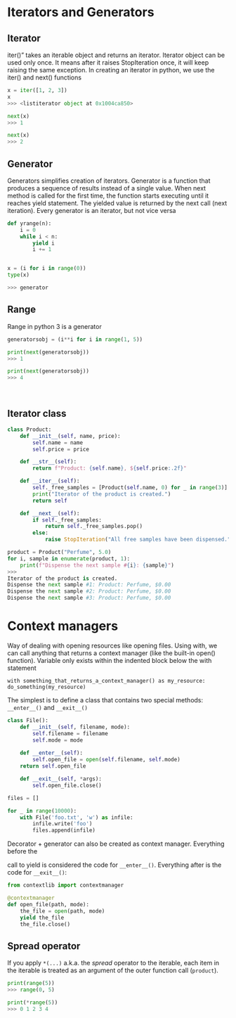 

# Iterators and Generators

## Iterator
iter()” takes an iterable object and returns an iterator. Iterator object can be used only once. It means after it raises StopIteration once, it will keep raising the same exception.
In creating an iterator in python, we use the iter() and next() functions
```python
x = iter([1, 2, 3])
x
>>> <listiterator object at 0x1004ca850>

next(x)
>>> 1

next(x)
>>> 2
```
  

## Generator
Generators simplifies creation of iterators. Generator is a function that produces a sequence of results instead of a single value. When next method is called for the first time, the function starts executing until it reaches yield statement. The yielded value is returned by the next call (next iteration).
Every generator is an iterator, but not vice versa

```python
def yrange(n):
    i = 0
    while i < n:
        yield i
        i += 1
```
```python

x = (i for i in range(0))
type(x)

>>> generator

```
  

## Range
    
Range in python 3 is a generator
```python
generatorsobj = (i**i for i in range(1, 5))

print(next(generatorsobj))
>>> 1

print(next(generatorsobj))
>>> 4
```

<br/>

## Iterator class
```python
class Product:
	def __init__(self, name, price):
		self.name = name
		self.price = price

	def __str__(self):
		return f"Product: {self.name}, ${self.price:.2f}"

	def __iter__(self):
		self._free_samples = [Product(self.name, 0) for _ in range(3)]
		print("Iterator of the product is created.")
		return self

	def __next__(self):
		if self._free_samples:
			return self._free_samples.pop()
		else:
			raise StopIteration("All free samples have been dispensed.")

product = Product("Perfume", 5.0)
for i, sample in enumerate(product, 1):
	print(f"Dispense the next sample #{i}: {sample}")
>>>
Iterator of the product is created.
Dispense the next sample #1: Product: Perfume, $0.00
Dispense the next sample #2: Product: Perfume, $0.00
Dispense the next sample #3: Product: Perfume, $0.00
```

# Context managers

Way of dealing with opening resources like opening files. Using with, we can call anything that returns a context manager (like the built-in open() function). Variable only exists within the indented block below the with statement

`with something_that_returns_a_context_manager() as my_resource:  
do_something(my_resource)`

 
The simplest is to define a class that contains two special methods: `__enter__()` and `__exit__()`
```python
class File():
    def __init__(self, filename, mode):
        self.filename = filename
        self.mode = mode
    
    def __enter__(self):
        self.open_file = open(self.filename, self.mode)
    return self.open_file

    def __exit__(self, *args):
        self.open_file.close()

files = []

for _ in range(10000):
    with File('foo.txt', 'w') as infile:
        infile.write('foo')
        files.append(infile)
``` 
Decorator + generator can also be created as context manager. Everything before the

call to yield is considered the code for `__enter__()`. Everything after is the code for `__exit__()`:
```python
from contextlib import contextmanager

@contextmanager
def open_file(path, mode):
    the_file = open(path, mode)
    yield the_file
    the_file.close()
```

## Spread operator
If you apply `*(...)` a.k.a. the _spread_ operator to the iterable, each item in the iterable is treated as an argument of the outer function call (`product`).
```python
print(range(5))
>>> range(0, 5)

print(*range(5))
>>> 0 1 2 3 4
```
<!--stackedit_data:
eyJoaXN0b3J5IjpbMTY5MzM0Njc1NiwtNzAzNzMzMTY4LDE0Nz
I4NjYzMDksLTQyMzA0MDY4Miw1MzM0NTQyNzEsLTIwMTY4NjYx
NDFdfQ==
-->